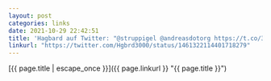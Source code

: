 ```yaml
---
layout: post
categories: links
date: 2021-10-29 22:42:51
title: 'Hagbard auf Twitter: "@struppigel @andreasdotorg https://t.co/33Qf22p2sZ" / Twitter'
linkurl: "https://twitter.com/Hgbrd3000/status/1461322114401718279"
---
```

[{{ page.title | escape_once }}]({{ page.linkurl }} "{{ page.title }}")
